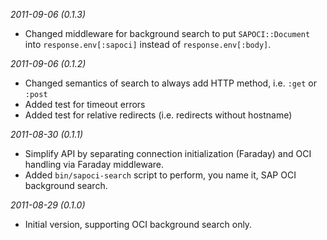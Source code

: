 *2011-09-06 (0.1.3)*

* Changed middleware for background search to put
  `SAPOCI::Document` into `response.env[:sapoci]` 
  instead of `response.env[:body]`.

*2011-09-06 (0.1.2)*

* Changed semantics of search to always add HTTP method, 
  i.e. `:get` or `:post`
* Added test for timeout errors
* Added test for relative redirects (i.e. redirects without hostname)


*2011-08-30 (0.1.1)*

* Simplify API by separating connection initialization (Faraday) and OCI
  handling via Faraday middleware.
* Added `bin/sapoci-search` script to perform, you name it, SAP OCI
  background search.

*2011-08-29 (0.1.0)*

* Initial version, supporting OCI background search only.
